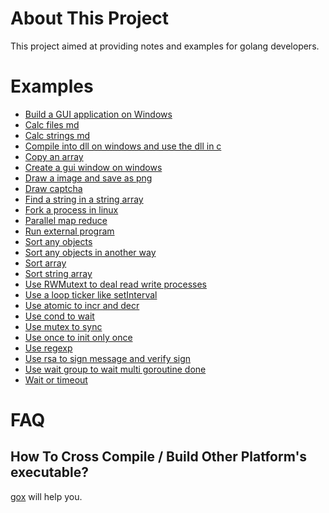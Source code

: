 About This Project
==================
This project aimed at providing notes and examples for golang developers.

Examples
========

<!-- EXAMPLES BEGIN -->
- [Build a GUI application on Windows](./build-a-GUI-application-on-Windows)
- [Calc files md](./calc-files-md)
- [Calc strings md](./calc-strings-md)
- [Compile into dll on windows and use the dll in c](./compile-into-dll-on-windows-and-use-the-dll-in-c)
- [Copy an array](./copy-an-array)
- [Create a gui window on windows](./create-a-gui-window-on-windows)
- [Draw a image and save as png](./draw-a-image-and-save-as-png)
- [Draw captcha](./draw-captcha)
- [Find a string in a string array](./find-a-string-in-a-string-array)
- [Fork a process in linux](./fork-a-process-in-linux)
- [Parallel map reduce](./parallel-map-reduce)
- [Run external program](./run-external-program)
- [Sort any objects](./sort-any-objects)
- [Sort any objects in another way](./sort-any-objects-in-another-way)
- [Sort array](./sort-array)
- [Sort string array](./sort-string-array)
- [Use RWMutext to deal read write processes](./use-RWMutext-to-deal-read-write-processes)
- [Use a loop ticker  like setInterval](./use-a-loop-ticker--like-setInterval)
- [Use atomic to incr and decr](./use-atomic-to-incr-and-decr)
- [Use cond to wait](./use-cond-to-wait)
- [Use mutex to sync](./use-mutex-to-sync)
- [Use once to init only once](./use-once-to-init-only-once)
- [Use regexp](./use-regexp)
- [Use rsa to sign message and verify sign](./use-rsa-to-sign-message-and-verify-sign)
- [Use wait group to wait multi goroutine done](./use-wait-group-to-wait-multi-goroutine-done)
- [Wait or timeout](./wait-or-timeout)
<!-- EXAMPLES END -->

FAQ
===

How To Cross Compile / Build Other Platform's executable?
--------------------------------------------------------

[gox](https://github.com/mitchellh/gox) will help you.
